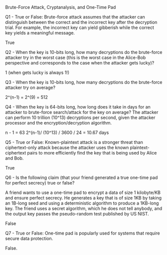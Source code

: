 Brute-Force Attack, Cryptanalysis, and One-Time Pad

Q1 - True or False: Brute-force attack assumes that the attacker can distinguish between the correct and the incorrect key after the decryption trial. For example, the incorrect key can yield gibberish while the correct key yields a meaningful message.

True

Q2 - When the key is 10-bits long, how many decryptions do the brute-force attacker try in the worst case (this is the worst case in the Alice-Bob perspective and corresponds to the case when the attacker gets lucky)?

1 (when gets lucky is always 1!)

Q3 - When the key is 10-bits long, how many decryptions do the brute-force attacker try on average?

2^(n-1) = 2^(9) = 512


Q4 - When the key is 64-bits long, how long does it take in days for an attacker to brute-force search/attack for the key on average? The attacker can perform 10 trillion (10^13) decryptions per second, given the attacker processor and the encryption/decryption algorithm. 

n - 1 = 63
2^(n-1)/ (10^13) / 3600 / 24 = 10.67 days

Q5 - True or False: Known-plaintext attack is a stronger threat than ciphertext-only attack because the attacker uses the known plaintext-ciphertext pairs to more efficiently find the key that is being used by Alice and Bob.

True

Q6 - Is the following claim (that your friend generated a true one-time pad for perfect secrecy) true or false? 

A friend wants to use a one-time pad to encrypt a data of size 1 kilobyte/KB and ensure perfect secrecy. He generates a key that is of size 1KB by taking an 1B-long seed and using a deterministic algorithm to produce a 1KB-long key. The friend uses a secret algorithm, which he does not tell anybody, and the output key passes the pseudo-random test published by US NIST.

False


Q7 - True or False: One-time pad is popularly used for systems that require secure data protection.

False. 
